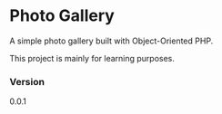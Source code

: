 # Photo Gallery

A simple photo gallery built with Object-Oriented PHP.

This project is mainly for learning purposes.

### Version
0.0.1